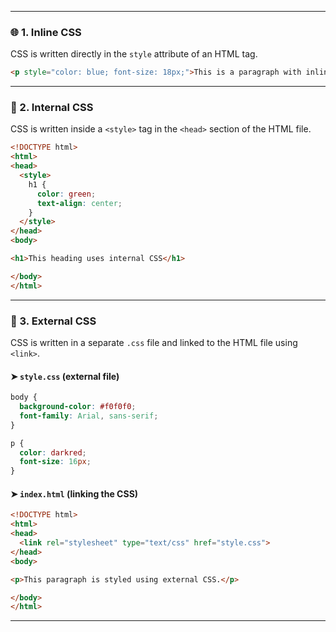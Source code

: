 
---

### 🌐 1. **Inline CSS**
CSS is written directly in the `style` attribute of an HTML tag.

```html
<p style="color: blue; font-size: 18px;">This is a paragraph with inline CSS.</p>
```

---

### 📄 2. **Internal CSS**
CSS is written inside a `<style>` tag in the `<head>` section of the HTML file.

```html
<!DOCTYPE html>
<html>
<head>
  <style>
    h1 {
      color: green;
      text-align: center;
    }
  </style>
</head>
<body>

<h1>This heading uses internal CSS</h1>

</body>
</html>
```

---

### 📁 3. **External CSS**
CSS is written in a separate `.css` file and linked to the HTML file using `<link>`.

#### ➤ `style.css` (external file)
```css
body {
  background-color: #f0f0f0;
  font-family: Arial, sans-serif;
}

p {
  color: darkred;
  font-size: 16px;
}
```

#### ➤ `index.html` (linking the CSS)
```html
<!DOCTYPE html>
<html>
<head>
  <link rel="stylesheet" type="text/css" href="style.css">
</head>
<body>

<p>This paragraph is styled using external CSS.</p>

</body>
</html>
```

---
